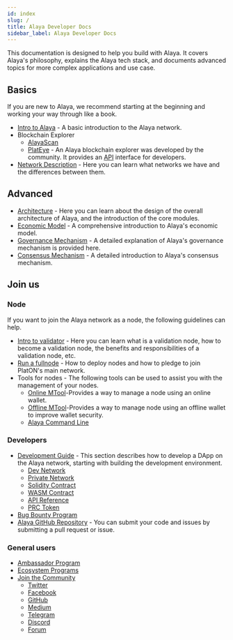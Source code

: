 ```yaml
---
id: index
slug: /
title: Alaya Developer Docs
sidebar_label: Alaya Developer Docs
---
```


This documentation is designed to help you build with Alaya. It covers Alaya's philosophy, explains the Alaya tech stack, and documents advanced topics for more complex applications and use case.

## Basics

If you are new to Alaya, we recommend starting at the beginning and working your way through like a book.

- [Intro to Alaya](/alaya-devdocs/en/Intro_to_Alaya) - A basic introduction to the Alaya network.
- Blockchain Explorer
  - [AlayaScan](https://scan.alaya.network/)
  - [PlatEye](https://www.alayascan.com/) - An Alaya blockchain explorer was developed by the community. It provides an [API](/alaya-devdocs/en/Explorer_API) interface for developers.
- [Network Description](/alaya-devdocs/en/Networks) - Here you can learn what networks we have and the differences between them.

## Advanced 

- [Architecture](/alaya-devdocs/en/Architecture) - Here you can learn about the design of the overall architecture of Alaya, and the introduction of the core modules.
- [Economic Model](/alaya-devdocs/en/Economic_model) - A comprehensive introduction to Alaya's economic model.
- [Governance Mechanism](/alaya-devdocs/en/Governance_mechanism) - A detailed explanation of Alaya's governance mechanism is provided here.
- [Consensus Mechanism](/alaya-devdocs/en/Consensus_mechanism) - A detailed introduction to Alaya's consensus mechanism.

## Join us

### Node

If you want to join the Alaya network as a node, the following guidelines can help.

- [Intro to validator](/alaya-devdocs/en/Intro_to_validator) - Here you can learn what is a validation node, how to become a validation node, the benefits and responsibilities of a validation node, etc.
- [Run a fullnode](/alaya-devdocs/en/Run_a_fullnode) - How to deploy nodes and how to pledge to join PlatON's main network.
- Tools for nodes - The following tools can be used to assist you with the management of your nodes.
   - [Online MTool](/alaya-devdocs/en/OnLine_MTool)-Provides a way to manage a node using an online wallet.
   - [Offline MTool](/alaya-devdocs/en/OffLine_MTool)-Provides a way to manage node using an offline wallet to improve wallet security.
   - [Alaya Command Line](/alaya-devdocs/en/Command_Line_Tools)

### Developers

- [Development Guide](/alaya-devdocs/en/Development_guide) - This section describes how to develop a DApp on the Alaya network, starting with building the development environment.
  - [Dev Network](/alaya-devdocs/en/Join_the_dev_network)
  - [Private Network](/alaya-devdocs/en/Private_network)
  - [Solidity Contract](/alaya-devdocs/en/Solidity_Getting_started)
  - [WASM Contract](/alaya-devdocs/en/Wasm_Getting_started)
  - [API Reference](/alaya-devdocs/en/JS_SDK)
  - [PRC Token](/alaya-devdocs/en/ARC20)
- [Bug Bounty Program](https://slowmist.io/platon/index.html?utm_source=index&utm_medium=cpc&utm_campaign=platon)
- [Alaya GitHub Repository](https://github.com/AlayaNetwork) - You can submit your code and issues by submitting a pull request or issue.


### General users

- [Ambassador Program](https://forum.latticex.foundation/t/topic/4246)
- [Ecosystem Programs](/alaya-devdocs/en/Ecosystem_Programs)
- [Join the Community](/alaya-devdocs/en/Join_the_Community)
  - [Twitter](https://twitter.com/PlatON_Network)
  - [Facebook](https://www.facebook.com/PlatONNetwork/)
  - [GitHub](https://github.com/AlayaNetwork)
  - [Medium](https://medium.com/platon-network)
  - [Telegram](https://t.me/PlatONNetwork)
  - [Discord](https://discord.com/invite/jAjFzJ3Cff)
  - [Forum](https://forum.latticex.foundation/)
